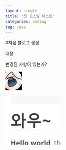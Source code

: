 ```yaml
---
layout: single
title: "첫 포스팅 테스트"
categories: coding
tag: java
---
```


#처음 블로그 생성

내용

변경된 사항이 있는가?

![](../images/2022-11-22-23-21-15.png)

![](../images/2022-11-23-11-28-58.png)